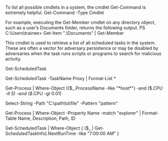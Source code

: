 To list all possible cmdlets in a system, the cmdlet Get-Command is extremely helpful. 
Get-Command -Type Cmdlet



For example, executing the Get-Member cmdlet on any directory object, such as a user’s Documents folder, returns the following output.
PS C:\Users\trainee> Get-Item ".\Documents\" | Get-Member

This cmdlet is used to retrieve a list of all scheduled tasks in the system. These are often a vector for adversary persistence or may be disabled by adversaries when the task runs scripts or programs to search for malicious activity. 

Get-ScheduledTask 

Get-ScheduledTask -TaskName Proxy | Format-List *


Get-Process | Where-Object {($_.ProcessName -like "*host*") -and ($_.CPU -lt 5) -and ($_.CPU -gt 0.01)


Select-String -Path "C:\path\to\file" -Pattern "pattern"



Get-Process | Where-Object -Property Name -match "explorer" | Format-Table Name, Description, Path, ID


Get-ScheduledTask | Where-Object {
    ($_ | Get-ScheduledTaskInfo).NextRunTime -like "7:00:00 AM"
}

